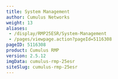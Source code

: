 ```yaml
---
title: System Management
author: Cumulus Networks
weight: 13
aliases:
 - /display/RMP25ESR/System-Management
 - /pages/viewpage.action?pageId=5116308
pageID: 5116308
product: Cumulus RMP
version: 2.5.12
imgData: cumulus-rmp-25esr
siteSlug: cumulus-rmp-25esr
---
```

<article id="html-search-results" class="ht-content" style="display: none;">

</article>

<footer id="ht-footer">

</footer>

